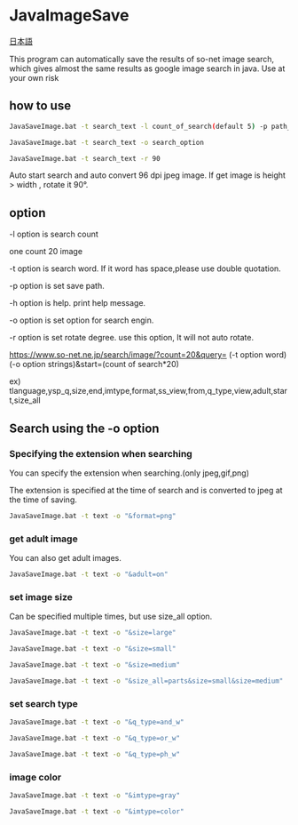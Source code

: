 # JavaImageSave
[日本語](README.md)

This program can automatically save the results of so-net image search, which gives almost the same results as google image search in java.
Use at your own risk
## how to use

```bash
JavaSaveImage.bat -t search_text -l count_of_search(default 5) -p path_to_save
```

```bash
JavaSaveImage.bat -t search_text -o search_option
```

```bash
JavaSaveImage.bat -t search_text -r 90
```



Auto start search and auto convert 96 dpi jpeg image. If get image is height > width , rotate it 90°.

## option

-l option is search count

one count 20 image

-t option is search word. If it word has space,please use double quotation.

-p option is set save path.

-h option is help. print help message.

-o option is set option for search engin.

-r option is set rotate degree. use this option, It will not auto rotate.

https://www.so-net.ne.jp/search/image/?count=20&query= (-t option word) (-o option strings)&start=(count of search*20)

ex) tlanguage,ysp_q,size,end,imtype,format,ss_view,from,q_type,view,adult,start,size_all

## Search using the -o option

### Specifying the extension when searching

You can specify the extension when searching.(only jpeg,gif,png)

The extension is specified at the time of search and is converted to jpeg at the time of saving.

```bash
JavaSaveImage.bat -t text -o "&format=png"
```

### get adult image

You can also get adult images.

```bash
JavaSaveImage.bat -t text -o "&adult=on"
```

### set image size

Can be specified multiple times, but use size_all option.

```bash
JavaSaveImage.bat -t text -o "&size=large"
```
```bash
JavaSaveImage.bat -t text -o "&size=small"
```

```bash
JavaSaveImage.bat -t text -o "&size=medium"
```

```bash
JavaSaveImage.bat -t text -o "&size_all=parts&size=small&size=medium"
```



### set search type

```bash
JavaSaveImage.bat -t text -o "&q_type=and_w"
```

```bash
JavaSaveImage.bat -t text -o "&q_type=or_w"
```

```bash
JavaSaveImage.bat -t text -o "&q_type=ph_w"
```

### image color

```bash
JavaSaveImage.bat -t text -o "&imtype=gray"
```

```bash
JavaSaveImage.bat -t text -o "&imtype=color"
```

